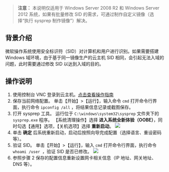 > **注意：**
> 本说明仅适用于 Windows Server 2008 R2 和 Windows Server 2012 系统，如果有批量修改 SID 的需求，可通过制作自定义镜像（选择“执行 sysprep 制作镜像”）解决。

## 背景介绍
微软操作系统使用安全标识符（SID）对计算机和用户进行识别。如果需要搭建 Windows 域环境，由于基于同一镜像生产的云主机 SID 相同，会引起无法入域的问题，此时需要通过修改 SID 以达到入域的目的。

## 操作说明
1. 使用控制台 VNC 登录到云主机。[点击查看操作指南](http://tce.fsphere.cn/doc/product/213/2155)
2. 保存当前网络配置。
单击【开始】>【运行】，输入命令 `cmd` 打开命令行界面，执行命令 `ipconfig /all` ，将结果信息记录或截图保存。
3. 打开 sysprep 工具。
 运行位于 `C:\windows\system32\sysprep` 文件夹下的 `sysprep.exe` 程序。
【系统清理操作】选择 **进入系统全新体验（OOBE）**，同时勾选【通用】选项，【关机选项】选择 **重新启动**。
 ![](http://imgcache.tcecqpoc.fsphere.cn/image/mccdn.qcloud.com/static/img/1dfa18a861c0a70b880b5130ff40d572/image.png)
4. 单击 **确定** 后系统重新启动，启动后按照向导完成配置（选择语言、重设密码等）。
5. 验证 SID。
单击【开始】>【运行】，输入 `cmd` 打开命令行界面，执行命令 `whoami /user `，验证 SID 是否已修改。
 ![](http://imgcache.tcecqpoc.fsphere.cn/image/mccdn.qcloud.com/static/img/6c1c0784b3e51b5dca3a19f381ea2e02/image.png)
6. 参照步骤 2 保存的配置信息重新设置网卡相关信息（IP 地址、网关地址、DNS 等）。
